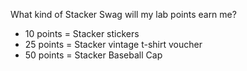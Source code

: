 What kind of Stacker Swag will my lab points earn me?

 - 10 points = Stacker stickers
 - 25 points = Stacker vintage t-shirt voucher
 - 50 points = Stacker Baseball Cap
